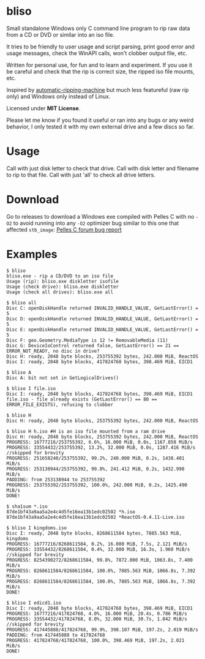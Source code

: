 # bliso

Small standalone Windows only C command line program to rip raw data from a CD
or DVD or similar into an iso file.

It tries to be friendly to user usage and script parsing, print good error
and usage messages, check the WinAPI calls, won't clobber output file, etc.

Written for personal use, for fun and to learn and experiment. If you use it be
careful and check that the rip is correct size, the ripped iso file mounts, etc.

Inspired by
[automatic-ripping-machine](https://github.com/automatic-ripping-machine/automatic-ripping-machine)
but much less featureful (raw rip only) and Windows only instead of Linux.

Licensed under **MIT License**.

Please let me know if you found it useful or ran into any bugs or any weird
behavior, I only tested it with my own external drive and a few discs so far.


# Usage

Call with just disk letter to check that drive. Call with disk letter and
filename to rip to that file. Call with just 'all' to check all drive letters.


# Download

Go to releases to download a Windows exe compiled with Pelles C with no `-O2`
to avoid running into any `-O2` optimizer bug similar to this one that affected
`stb_image`: [Pelles C forum bug report](https://forum.pellesc.de/index.php?topic=7837.0)


# Examples

```
$ bliso
bliso.exe - rip a CD/DVD to an iso file
Usage (rip): bliso.exe diskletter isofile
Usage (check drive): bliso.exe diskletter
Usage (check all drives): bliso.exe all
```

```
$ bliso all
Disc C: openDiskHandle returned INVALID_HANDLE_VALUE, GetLastError() = 5
Disc D: openDiskHandle returned INVALID_HANDLE_VALUE, GetLastError() = 5
Disc E: openDiskHandle returned INVALID_HANDLE_VALUE, GetLastError() = 5
Disc F: geo.Geometry.MediaType is 12 != RemovableMedia (11)
Disc G: DeviceIoControl returned false, GetLastError() == 21 == ERROR_NOT_READY, no disc in drive?
Disc H: ready, 2048 byte blocks, 253755392 bytes, 242.000 MiB, ReactOS
Disc I: ready, 2048 byte blocks, 417824768 bytes, 398.469 MiB, EICD1
```

```
$ bliso A
Disc A: bit not set in GetLogicalDrives()
```

```
$ bliso I file.iso
Disc I: ready, 2048 byte blocks, 417824768 bytes, 398.469 MiB, EICD1
file.iso - file already exists (GetLastError() == 80 == ERROR_FILE_EXISTS), refusing to clobber
```

```
$ bliso H
Disc H: ready, 2048 byte blocks, 253755392 bytes, 242.000 MiB, ReactOS

$ bliso H h.iso #H is an iso file mounted from a ram drive
Disc H: ready, 2048 byte blocks, 253755392 bytes, 242.000 MiB, ReactOS
PROGRESS: 16777216/253755392, 6.6%, 16.000 MiB, 0.0s, 1167.858 MiB/s
PROGRESS: 33554432/253755392, 13.2%, 32.000 MiB, 0.0s, 1287.416 MiB/s
//skipped for brevity
PROGRESS: 251658240/253755392, 99.2%, 240.000 MiB, 0.2s, 1438.401 MiB/s
PROGRESS: 253138944/253755392, 99.8%, 241.412 MiB, 0.2s, 1432.998 MiB/s
PADDING: from 253138944 to 253755392
PROGRESS: 253755392/253755392, 100.0%, 242.000 MiB, 0.2s, 1425.490 MiB/s
DONE!

$ sha1sum *.iso
87de1bf43a9aa5a2e4c4d5fe16ea13b1edc02502 *h.iso
87de1bf43a9aa5a2e4c4d5fe16ea13b1edc02502 *ReactOS-0.4.11-Live.iso
```

```
$ bliso I kingdoms.iso
Disc I: ready, 2048 byte blocks, 8268611584 bytes, 7885.563 MiB, kingdoms
PROGRESS: 16777216/8268611584, 0.2%, 16.000 MiB, 7.5s, 2.121 MiB/s
PROGRESS: 33554432/8268611584, 0.4%, 32.000 MiB, 16.3s, 1.960 MiB/s
//skipped for brevity
PROGRESS: 8254390272/8268611584, 99.8%, 7872.000 MiB, 1063.8s, 7.400 MiB/s
PROGRESS: 8268611584/8268611584, 100.0%, 7885.563 MiB, 1066.8s, 7.392 MiB/s
PROGRESS: 8268611584/8268611584, 100.0%, 7885.563 MiB, 1066.8s, 7.392 MiB/s
DONE!
```

```
$ bliso I edicd1.iso
Disc I: ready, 2048 byte blocks, 417824768 bytes, 398.469 MiB, EICD1
PROGRESS: 16777216/417824768, 4.0%, 16.000 MiB, 20.4s, 0.786 MiB/s
PROGRESS: 33554432/417824768, 8.0%, 32.000 MiB, 30.7s, 1.042 MiB/s
//skipped for brevity
PROGRESS: 417445888/417824768, 99.9%, 398.107 MiB, 197.2s, 2.019 MiB/s
PADDING: from 417445888 to 417824768
PROGRESS: 417824768/417824768, 100.0%, 398.469 MiB, 197.2s, 2.021 MiB/s
DONE!
```

